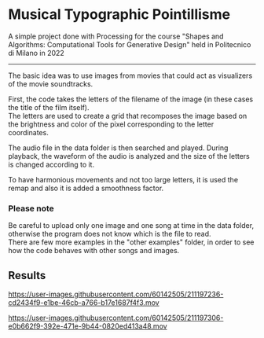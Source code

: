 # Musical Typographic Pointillisme 
A simple project done with Processing for the course "Shapes and Algorithms: Computational Tools for Generative Design" held in Politecnico di Milano in 2022
***
The basic idea was to use images from movies that could act as visualizers of the movie soundtracks.  
  
  
First, the code takes the letters of the filename of the image (in these cases the title of the film itself).  
The letters are used to create a grid that recomposes the image based on the brightness and color of the pixel corresponding to the letter coordinates.  
  
The audio file in the data folder is then searched and played. During playback, the waveform of the audio is analyzed and the size of the letters is changed according to it.  

To have harmonious movements and not too large letters, it is used the remap and also it is added a smoothness factor.  
  
### Please note  
Be careful to upload only one image and one song at time in the data folder, otherwise the program does not know which is the file to read.  
There are few more examples in the "other examples" folder, in order to see how the code behaves with other songs and images.

## Results  





https://user-images.githubusercontent.com/60142505/211197236-cd2434f9-e1be-46cb-a766-b17e1687f4f3.mov





https://user-images.githubusercontent.com/60142505/211197306-e0b662f9-392e-471e-9b44-0820ed413a48.mov


